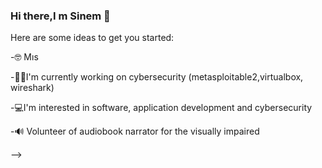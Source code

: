 ### Hi there,I m Sinem 👋



Here are some ideas to get you started:

-🤓 Mıs

-👩‍💻I'm currently working on cybersecurity (metasploitable2,virtualbox, wireshark)

-💻I'm interested in software, application development and cybersecurity

-🔊 Volunteer of  audiobook narrator for the visually impaired

-->

